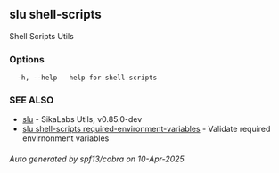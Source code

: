 ## slu shell-scripts

Shell Scripts Utils

### Options

```
  -h, --help   help for shell-scripts
```

### SEE ALSO

* [slu](slu.md)	 - SikaLabs Utils, v0.85.0-dev
* [slu shell-scripts required-environment-variables](slu_shell-scripts_required-environment-variables.md)	 - Validate required envirnonment variables

###### Auto generated by spf13/cobra on 10-Apr-2025
